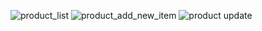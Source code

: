 ![product_list](https://github.com/D-Delson/cyces_task/assets/93865465/5320535b-23b5-4e37-a85e-ae7412e0f61e)
![product_add_new_item](https://github.com/D-Delson/cyces_task/assets/93865465/a430fcab-1a33-49b3-9805-99b7bd5a5f0b)
![product update](https://github.com/D-Delson/cyces_task/assets/93865465/6573f778-8e37-4fe4-aac5-dc75c1495128)
